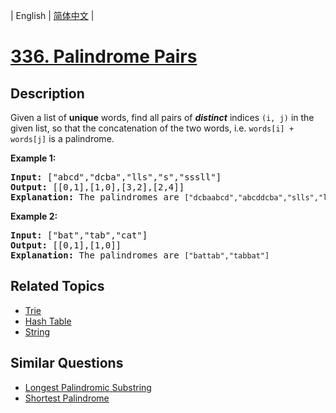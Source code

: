 
| English | [简体中文](README.md) |

# [336. Palindrome Pairs](https://leetcode-cn.com/problems/palindrome-pairs/)

## Description

<p>Given a list of <b>unique</b> words, find all pairs of <b><i>distinct</i></b> indices <code>(i, j)</code> in the given list, so that the concatenation of the two words, i.e. <code>words[i] + words[j]</code> is a palindrome.</p>

<p><strong>Example 1:</strong></p>

<div>
<pre>
<strong>Input: </strong><span id="example-input-1-1">[&quot;abcd&quot;,&quot;dcba&quot;,&quot;lls&quot;,&quot;s&quot;,&quot;sssll&quot;]</span>
<strong>Output: </strong><span id="example-output-1">[[0,1],[1,0],[3,2],[2,4]] 
<strong>E</strong></span><strong>xplanation<span>: </span></strong>The palindromes are <code>[&quot;dcbaabcd&quot;,&quot;abcddcba&quot;,&quot;slls&quot;,&quot;llssssll&quot;]</code>
</pre>

<div>
<p><strong>Example 2:</strong></p>

<pre>
<strong>Input: </strong><span id="example-input-2-1">[&quot;bat&quot;,&quot;tab&quot;,&quot;cat&quot;]</span>
<strong>Output: </strong><span id="example-output-2">[[0,1],[1,0]] 
</span><span id="example-output-1"><strong>E</strong></span><strong>xplanation<span>: </span></strong>The palindromes are <code>[&quot;battab&quot;,&quot;tabbat&quot;]</code>
</pre>
</div>
</div>


## Related Topics

- [Trie](https://leetcode-cn.com/tag/trie)
- [Hash Table](https://leetcode-cn.com/tag/hash-table)
- [String](https://leetcode-cn.com/tag/string)

## Similar Questions

- [Longest Palindromic Substring](../longest-palindromic-substring/README_EN.md)
- [Shortest Palindrome](../shortest-palindrome/README_EN.md)
